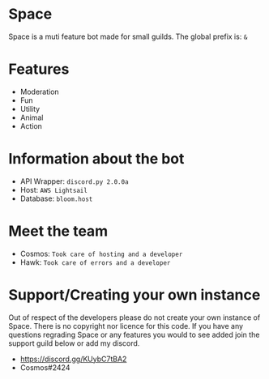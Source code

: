 # Space
Space is a muti feature bot made for small guilds. The global prefix is: `&`


# Features 
- Moderation 
- Fun 
- Utility
- Animal 
- Action 

# Information about the bot 
- API Wrapper: `discord.py 2.0.0a`
- Host: `AWS Lightsail`
- Database: `bloom.host`

# Meet the team 
- Cosmos: `Took care of hosting and a developer`
- Hawk: `Took care of errors and a developer`

# Support/Creating your own instance 
Out of respect of the developers please do not create your own instance of Space. There is no copyright nor licence for this code.  If you have any questions regrading Space or any features you would to see added join the support guild below or add my discord.
- https://discord.gg/KUybC7tBA2
- Cosmos#2424
